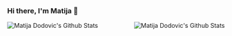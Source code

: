 ### Hi there, I'm Matija 👋

<img align="left" alt="Matija Dodovic's Github Stats" src="https://github-readme-stats.vercel.app/api?username=mdodovic&show_icons=true&hide_border=true&count_private=true"/>

<img align="right" alt="Matija Dodovic's Github Stats" src="https://github-readme-stats.vercel.app/api/top-langs?username=mdodovic&count_private=true"/>

<!--
**mdodovic/mdodovic** is a ✨ _special_ ✨ repository because its `README.md` (this file) appears on your GitHub profile.

Here are some ideas to get you started:

- 🔭 I’m currently working on ...
- 🌱 I’m currently learning ...
- 👯 I’m looking to collaborate on ...
- 🤔 I’m looking for help with ...
- 💬 Ask me about ...
- 📫 How to reach me: ...
- 😄 Pronouns: ...
- ⚡ Fun fact: ...

-->

